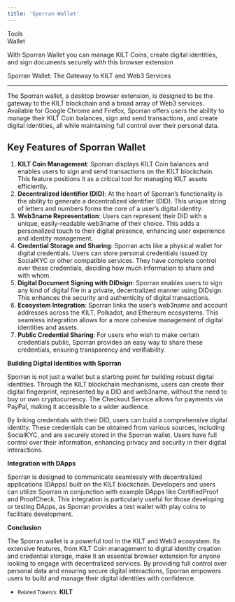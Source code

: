 ```yaml
---
title: 'Sporran Wallet'
---
```

Tools  
 Wallet  

With Sporran Wallet you can manage KILT Coins, create digital identities, and sign documents securely with this browser extension

Sporran Wallet: The Gateway to KILT and Web3 Services  

--------------------------------------------------------

The Sporran wallet, a desktop browser extension, is designed to be the gateway to the KILT blockchain and a broad array of Web3 services. Available for Google Chrome and Firefox, Sporran offers users the ability to manage their KILT Coin balances, sign and send transactions, and create digital identities, all while maintaining full control over their personal data.

**Key Features of Sporran Wallet**
----------------------------------

1. **KILT Coin Management**: Sporran displays KILT Coin balances and enables users to sign and send transactions on the KILT blockchain. This feature positions it as a critical tool for managing KILT assets efficiently.
2. **Decentralized Identifier (DID)**: At the heart of Sporran’s functionality is the ability to generate a decentralized identifier (DID). This unique string of letters and numbers forms the core of a user’s digital identity.
3. **Web3name Representation**: Users can represent their DID with a unique, easily-readable web3name of their choice. This adds a personalized touch to their digital presence, enhancing user experience and identity management.
4. **Credential Storage and Sharing**: Sporran acts like a physical wallet for digital credentials. Users can store personal credentials issued by SocialKYC or other compatible services. They have complete control over these credentials, deciding how much information to share and with whom.
5. **Digital Document Signing with DIDsign**: Sporran enables users to sign any kind of digital file in a private, decentralized manner using DIDsign. This enhances the security and authenticity of digital transactions.
6. **Ecosystem Integration**: Sporran links the user’s web3name and account addresses across the KILT, Polkadot, and Ethereum ecosystems. This seamless integration allows for a more cohesive management of digital identities and assets.
7. **Public Credential Sharing**: For users who wish to make certain credentials public, Sporran provides an easy way to share these credentials, ensuring transparency and verifiability.

**Building Digital Identities with Sporran**

Sporran is not just a wallet but a starting point for building robust digital identities. Through the KILT blockchain mechanisms, users can create their digital fingerprint, represented by a DID and web3name, without the need to buy or own cryptocurrency. The Checkout Service allows for payments via PayPal, making it accessible to a wider audience.

By linking credentials with their DID, users can build a comprehensive digital identity. These credentials can be obtained from various sources, including SocialKYC, and are securely stored in the Sporran wallet. Users have full control over their information, enhancing privacy and security in their digital interactions.

**Integration with DApps**

Sporran is designed to communicate seamlessly with decentralized applications (DApps) built on the KILT blockchain. Developers and users can utilize Sporran in conjunction with example DApps like CertifiedProof and ProofCheck. This integration is particularly useful for those developing or testing DApps, as Sporran provides a test wallet with play coins to facilitate development.

**Conclusion**

The Sporran wallet is a powerful tool in the KILT and Web3 ecosystem. Its extensive features, from KILT Coin management to digital identity creation and credential storage, make it an essential browser extension for anyone looking to engage with decentralized services. By providing full control over personal data and ensuring secure digital interactions, Sporran empowers users to build and manage their digital identities with confidence.

- <small>Related Token/s:</small> **KILT**

